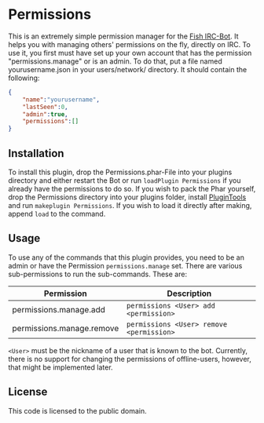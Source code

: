 # Permissions

This is an extremely simple permission manager for the [Fish IRC-Bot](https://github.com/nkreer/Fish). It helps you with managing others' permissions on the fly, directly on IRC. To use it, you first must have set up your own account that has the permission "permissions.manage" or is an admin. To do that, put a file named yourusername.json in your users/network/ directory. It should contain the following:

```json
{
	"name":"yourusername",
	"lastSeen":0,
	"admin":true,
	"permissions":[]
}
```

## Installation

To install this plugin, drop the Permissions.phar-File into your plugins directory and either restart the Bot or run `loadPlugin Permissions` if you already have the permissions to do so. If you wish to pack the Phar yourself, drop the Permissions directory into your plugins folder, install [PluginTools](https://github.com/nkreer/PluginTools) and run `makeplugin Permissions`. If you wish to load it directly after making, append `load` to the command.

## Usage

To use any of the commands that this plugin provides, you need to be an admin or have the Permission `permissions.manage` set. There are various sub-permissions to run the sub-commands. These are:

| Permission					| Description	 |
|--------------------------|-------------|
| permissions.manage.add   | `permissions <User> add <permission>` | 
| permissions.manage.remove| `permissions <User> remove <permission>`|

`<User>` must be the nickname of a user that is known to the bot. Currently, there is no support for changing the permissions of offline-users, however, that might be implemented later.

## License

This code is licensed to the public domain.